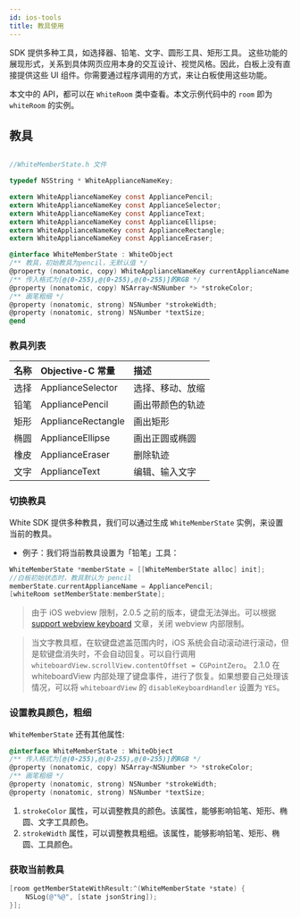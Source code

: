 ```yaml
---
id: ios-tools
title: 教具使用
---
```


SDK 提供多种工具，如选择器、铅笔、文字、圆形工具、矩形工具。
这些功能的展现形式，关系到具体网页应用本身的交互设计、视觉风格。因此，白板上没有直接提供这些 UI 组件。你需要通过程序调用的方式，来让白板使用这些功能。

本文中的 API，都可以在 `WhiteRoom` 类中查看。本文示例代码中的 `room` 即为 `whiteRoom` 的实例。

## 教具

```Objective-C

//WhiteMemberState.h 文件

typedef NSString * WhiteApplianceNameKey;

extern WhiteApplianceNameKey const AppliancePencil;
extern WhiteApplianceNameKey const ApplianceSelector;
extern WhiteApplianceNameKey const ApplianceText;
extern WhiteApplianceNameKey const ApplianceEllipse;
extern WhiteApplianceNameKey const ApplianceRectangle;
extern WhiteApplianceNameKey const ApplianceEraser;

@interface WhiteMemberState : WhiteObject
/** 教具，初始教具为pencil，无默认值 */
@property (nonatomic, copy) WhiteApplianceNameKey currentApplianceName;
/** 传入格式为[@(0-255),@(0-255),@(0-255)]的RGB */
@property (nonatomic, copy) NSArray<NSNumber *> *strokeColor;
/** 画笔粗细 */
@property (nonatomic, strong) NSNumber *strokeWidth;
@property (nonatomic, strong) NSNumber *textSize;
@end

```

### 教具列表

| 名称 | Objective-C 常量 | 描述 |
| :--- | :--- | :--- |
| 选择 | ApplianceSelector | 选择、移动、放缩 |
| 铅笔 | AppliancePencil | 画出带颜色的轨迹 |
| 矩形 | ApplianceRectangle | 画出矩形 |
| 椭圆 | ApplianceEllipse | 画出正圆或椭圆 |
| 橡皮 | ApplianceEraser | 删除轨迹 |
| 文字 | ApplianceText | 编辑、输入文字 |

### 切换教具

White SDK 提供多种教具，我们可以通过生成 `WhiteMemberState` 实例，来设置当前的教具。

* 例子：我们将当前教具设置为「铅笔」工具：

```Objective-C
WhiteMemberState *memberState = [[WhiteMemberState alloc] init];
//白板初始状态时，教具默认为 pencil
memberState.currentApplianceName = AppliancePencil;
[whiteRoom setMemberState:memberState];
```

>由于 iOS webview 限制，2.0.5 之前的版本，键盘无法弹出。可以根据 [support webview keyboard](https://stackoverflow.com/questions/32449870/programmatically-focus-on-a-form-in-a-webview-wkwebview) 文章，关闭 webview 内部限制。

>当文字教具框，在软键盘遮盖范围内时，iOS 系统会自动滚动进行滚动，但是软键盘消失时，不会自动回复。可以自行调用 `whiteboardView.scrollView.contentOffset = CGPointZero`。
>2.1.0 在 whiteboardView 内部处理了键盘事件，进行了恢复。如果想要自己处理该情况，可以将 `whiteboardView` 的 `disableKeyboardHandler` 设置为 `YES`。

### 设置教具颜色，粗细

`WhiteMemberState` 还有其他属性:

```Objective-C
@interface WhiteMemberState : WhiteObject
/** 传入格式为[@(0-255),@(0-255),@(0-255)]的RGB */
@property (nonatomic, copy) NSArray<NSNumber *> *strokeColor;
/** 画笔粗细 */
@property (nonatomic, strong) NSNumber *strokeWidth;
@property (nonatomic, strong) NSNumber *textSize;
```

1. `strokeColor` 属性，可以调整教具的颜色。该属性，能够影响铅笔、矩形、椭圆、文字工具颜色。
2. `strokeWidth` 属性，可以调整教具粗细。该属性，能够影响铅笔、矩形、椭圆、工具颜色。

### 获取当前教具
```Objective-C
[room getMemberStateWithResult:^(WhiteMemberState *state) {
    NSLog(@"%@", [state jsonString]);
}];
```
